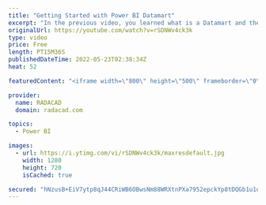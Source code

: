 ```yaml
---
title: "Getting Started with Power BI Datamart"
excerpt: "In the previous video, you learned what is a Datamart and the use cases of that in a Power BI implementation. In this article and video, you will have your first experience with Datamarts and learn through an example about what it is and how it works in detail. The interesting thing in all the steps"
originalUrl: https://youtube.com/watch?v=rSDNWv4ck3k
type: video
price: Free
length: PT15M36S
publishedDateTime: 2022-05-23T02:38:34Z
heat: 52

featuredContent: "<iframe width=\"800\" height=\"500\" frameborder=\"0\" src=\"https://www.youtube.com/embed/rSDNWv4ck3k\" allow=\"accelerometer; autoplay; encrypted-media; gyroscope; picture-in-picture\" allowfullscreen></iframe>"

provider:
  name: RADACAD
  domain: radacad.com

topics:
  - Power BI

images:
  - url: https://i.ytimg.com/vi/rSDNWv4ck3k/maxresdefault.jpg
    width: 1280
    height: 720
    isCached: true

secured: "hNzusB+EiV7ytp8qJ44CRiWB6OBwsNm88WRXtnPXa7952epckYp8tDQGb1u1q+QsyzapAwIAvSqnpp5++YFEQBp5xv/IDIAdRPn3RDBlFDPXOp//MSQCZyDF14k8b3AaVy1k+uyYoJgIpAvfmIeA2yJ6Si+z3sLPcQjURWBx6n3MUuJllZSpqIzdKBPyVzqBrJAJj4MbuII0iYURTauDNXUb9g4O7TT8gn0fBBhhJxp+zVqV2gXhENm5/QHMyDk26eQvIzlP3qq4h58TR2++xacsQr2myT1T48W2qNra2NDUmgjjtVuD/HnQAKJWkrnStWIZcn5h3c9usvFm/P2DPH/y9SxPK4UCfAdc7I3Qv3pkhohssdWAR5A7DHCEll96OCw5KoCRWklpj+wj+OPRMBTjkcoSu/z++qoxMn2DEB4=;y+fQFrCxr35slNhRi+kZQw=="
---
```


